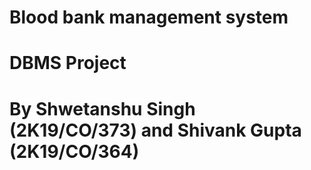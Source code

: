 # Blood bank management system
# DBMS Project
# By Shwetanshu Singh (2K19/CO/373) and Shivank Gupta (2K19/CO/364)
